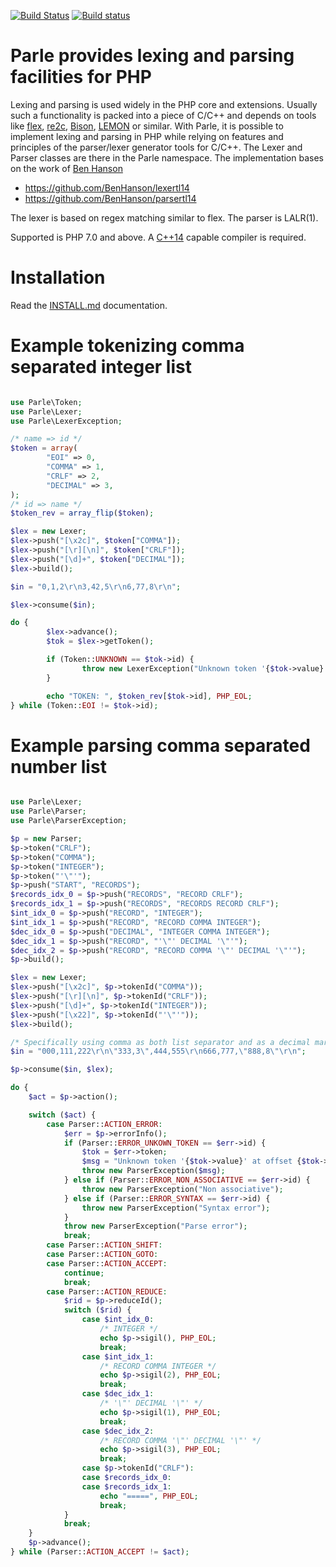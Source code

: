 [![Build Status](https://secure.travis-ci.org/weltling/parle.svg?branch=master)](http://travis-ci.org/weltling/parle)
[![Build status](https://ci.appveyor.com/api/projects/status/w857q34tke5dbt91?svg=true)](https://ci.appveyor.com/project/weltling/parle)

Parle provides lexing and parsing facilities for PHP
=============================================
Lexing and parsing is used widely in the PHP core and extensions. Usually such a functionality is packed into a piece of C/C++ and depends on tools like [flex](http://flex.sourceforge.net/), [re2c](http://re2c.org/), [Bison](http://www.gnu.org/software/bison/), [LEMON](http://www.hwaci.com/sw/lemon/) or similar. With Parle, it is possible to implement lexing and parsing in PHP while relying on features and principles of the parser/lexer generator tools for C/C++. The Lexer and Parser classes are there in the Parle namespace.
The implementation bases on the work of [Ben Hanson](http://www.benhanson.net/)

- https://github.com/BenHanson/lexertl14
- https://github.com/BenHanson/parsertl14

The lexer is based on regex matching similar to flex. The parser is LALR(1).

Supported is PHP 7.0 and above. A [C++14](http://en.cppreference.com/w/cpp/compiler_support) capable compiler is required.


Installation
============

Read the [INSTALL.md](./INSTALL.md) documentation.


Example tokenizing comma separated integer list
============================================
```php

use Parle\Token;
use Parle\Lexer;
use Parle\LexerException;

/* name => id */
$token = array(
        "EOI" => 0,
        "COMMA" => 1,
        "CRLF" => 2,
        "DECIMAL" => 3,
);
/* id => name */
$token_rev = array_flip($token);

$lex = new Lexer;
$lex->push("[\x2c]", $token["COMMA"]);
$lex->push("[\r][\n]", $token["CRLF"]);
$lex->push("[\d]+", $token["DECIMAL"]);
$lex->build();

$in = "0,1,2\r\n3,42,5\r\n6,77,8\r\n";

$lex->consume($in);

do {
        $lex->advance();
        $tok = $lex->getToken();

        if (Token::UNKNOWN == $tok->id) {
                throw new LexerException("Unknown token '{$tok->value}' at offset {$tok->offset}.");
        }

        echo "TOKEN: ", $token_rev[$tok->id], PHP_EOL;
} while (Token::EOI != $tok->id);
```


Example parsing comma separated number list
===========================
```php

use Parle\Lexer;
use Parle\Parser;
use Parle\ParserException;

$p = new Parser;
$p->token("CRLF");
$p->token("COMMA");
$p->token("INTEGER");
$p->token("'\"'");
$p->push("START", "RECORDS");
$records_idx_0 = $p->push("RECORDS", "RECORD CRLF");
$records_idx_1 = $p->push("RECORDS", "RECORDS RECORD CRLF");
$int_idx_0 = $p->push("RECORD", "INTEGER");
$int_idx_1 = $p->push("RECORD", "RECORD COMMA INTEGER");
$dec_idx_0 = $p->push("DECIMAL", "INTEGER COMMA INTEGER");
$dec_idx_1 = $p->push("RECORD", "'\"' DECIMAL '\"'");
$dec_idx_2 = $p->push("RECORD", "RECORD COMMA '\"' DECIMAL '\"'");
$p->build();

$lex = new Lexer;
$lex->push("[\x2c]", $p->tokenId("COMMA"));
$lex->push("[\r][\n]", $p->tokenId("CRLF"));
$lex->push("[\d]+", $p->tokenId("INTEGER"));
$lex->push("[\x22]", $p->tokenId("'\"'"));
$lex->build();

/* Specifically using comma as both list separator and as a decimal mark. */
$in = "000,111,222\r\n\"333,3\",444,555\r\n666,777,\"888,8\"\r\n";

$p->consume($in, $lex);

do {
	$act = $p->action();

	switch ($act) {
		case Parser::ACTION_ERROR:
			$err = $p->errorInfo();
			if (Parser::ERROR_UNKOWN_TOKEN == $err->id) {
				$tok = $err->token;
				$msg = "Unknown token '{$tok->value}' at offset {$tok->offset}";
				throw new ParserException($msg);
			} else if (Parser::ERROR_NON_ASSOCIATIVE == $err->id) {
				throw new ParserException("Non associative");
			} else if (Parser::ERROR_SYNTAX == $err->id) {
				throw new ParserException("Syntax error");
			}
			throw new ParserException("Parse error");
			break;
		case Parser::ACTION_SHIFT:
		case Parser::ACTION_GOTO:
		case Parser::ACTION_ACCEPT:
			continue;
			break;
		case Parser::ACTION_REDUCE:
			$rid = $p->reduceId();
			switch ($rid) {
				case $int_idx_0:
					/* INTEGER */
					echo $p->sigil(), PHP_EOL;
					break;
				case $int_idx_1:
					/* RECORD COMMA INTEGER */
					echo $p->sigil(2), PHP_EOL;
					break;
				case $dec_idx_1:
					/* '\"' DECIMAL '\"' */
					echo $p->sigil(1), PHP_EOL;
					break;
				case $dec_idx_2:
					/* RECORD COMMA '\"' DECIMAL '\"' */
					echo $p->sigil(3), PHP_EOL;
					break;
				case $p->tokenId("CRLF"):
				case $records_idx_0:
				case $records_idx_1:
					echo "=====", PHP_EOL;
					break;
			}
			break;
	}
	$p->advance();
} while (Parser::ACTION_ACCEPT != $act);

```

